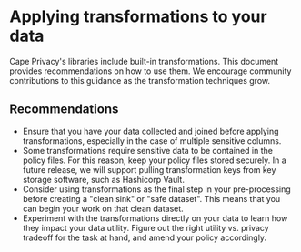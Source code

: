 # Applying transformations to your data

Cape Privacy's libraries include built-in transformations. This document provides recommendations on how to use them. We encourage community contributions to this guidance as the transformation techniques grow.

## Recommendations

* Ensure that you have your data collected and joined before applying transformations, especially in the case of multiple sensitive columns.
* Some transformations require sensitive data to be contained in the policy files. For this reason, keep your policy files stored securely. In a future release, we will support pulling transformation keys from key storage software, such as Hashicorp Vault.
* Consider using transformations as the final step in your pre-processing before creating a "clean sink" or "safe dataset". This means that you can begin your work on that clean dataset. 
* Experiment with the transformations directly on your data to learn how they impact your data utility. Figure out the right utility vs. privacy tradeoff for the task at hand, and amend your policy accordingly.
